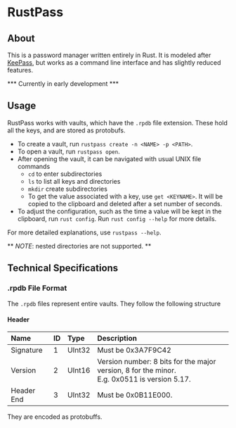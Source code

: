# RustPass

## About

This is a password manager written entirely in Rust. It is modeled after [KeePass](https://keepass.info), but works as a command line interface and has slightly reduced features. 

*** Currently in early development ***

## Usage

RustPass works with vaults, which have the `.rpdb` file extension. These hold all the keys, and are stored as protobufs.

- To create a vault, run `rustpass create -n <NAME> -p <PATH>`.
- To open a vault, run `rustpass open`.
- After opening the vault, it can be navigated with usual UNIX file commands
    - `cd` to enter subdirectories
    - `ls` to list all keys and directories
    - `mkdir` create subdirectories
    - To get the value associated with a key, use `get <KEYNAME>`. It will be copied to the clipboard and deleted after a set number of seconds.
- To adjust the configuration, such as the time a value will be kept in the clipboard, run `rust config`. Run `rust config --help` for more details.

For more detailed explanations, use `rustpass --help`.

** *NOTE*: nested directories are not supported. **

## Technical Specifications

### .rpdb File Format

The `.rpdb` files represent entire vaults. They follow the following structure

#### Header

| Name | ID | Type | Description|
|:-----|:---|:-----|:-----------|
| Signature | 1 | UInt32 | Must be 0x3A7F9C42 |
| Version | 2 | UInt16 | Version number: 8 bits for the major version, 8 for the minor. <br> E.g. 0x0511 is version 5.17. |
| Header End | 3 | UInt32 | Must be 0x0B11E000. |



They are encoded as protobuffs.






